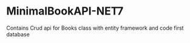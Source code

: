 # MinimalBookAPI-NET7

Contains Crud api for Books class with entity framework and code first database
